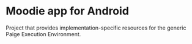 Moodie app for Android
======================

Project that provides implementation-specific resources for the generic Paige Execution Environment.
